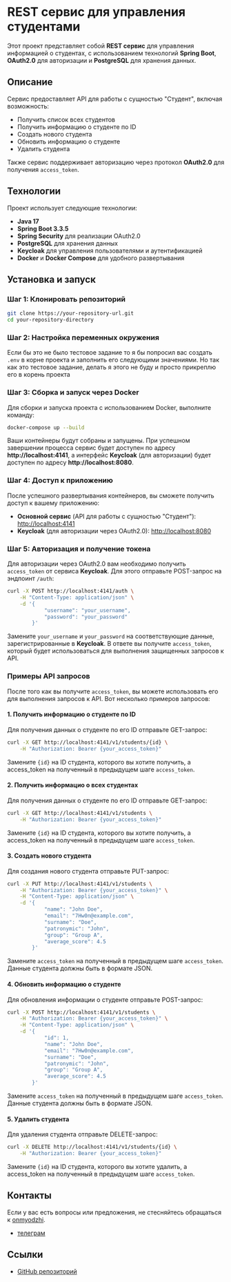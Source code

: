 # REST сервис для управления студентами

Этот проект представляет собой **REST сервис** для управления информацией о студентах, с использованием технологий **Spring Boot**, **OAuth2.0** для авторизации и **PostgreSQL** для хранения данных.

## Описание

Сервис предоставляет API для работы с сущностью "Студент", включая возможность:

- Получить список всех студентов
- Получить информацию о студенте по ID
- Создать нового студента
- Обновить информацию о студенте
- Удалить студента

Также сервис поддерживает авторизацию через протокол **OAuth2.0** для получения `access_token`.

## Технологии

Проект использует следующие технологии:

- **Java 17**
- **Spring Boot 3.3.5**
- **Spring Security** для реализации OAuth2.0
- **PostgreSQL** для хранения данных
- **Keycloak** для управления пользователями и аутентификацией
- **Docker** и **Docker Compose** для удобного развертывания

## Установка и запуск

### Шаг 1: Клонировать репозиторий

```bash
git clone https://your-repository-url.git
cd your-repository-directory
```
### Шаг 2: Настройка переменных окружения

Если бы это не было тестовое задание то я бы попросил вас создать `.env` в корне проекта и заполнить его следующими значениями. Но так как это тестовое задание, делать я этого не буду и просто прикреплю его в корень проекта

### Шаг 3: Сборка и запуск через Docker

Для сборки и запуска проекта с использованием Docker, выполните команду:

```bash
docker-compose up --build
```

Ваши контейнеры будут собраны и запущены. При успешном завершении процесса сервис будет доступен по адресу **http://localhost:4141**, а интерфейс **Keycloak** (для авторизации) будет доступен по адресу **http://localhost:8080**.

### Шаг 4: Доступ к приложению

После успешного развертывания контейнеров, вы сможете получить доступ к вашему приложению:

- **Основной сервис** (API для работы с сущностью "Студент"): [http://localhost:4141](http://localhost:4141)
- **Keycloak** (для авторизации через OAuth2.0): [http://localhost:8080](http://localhost:8080)

### Шаг 5: Авторизация и получение токена

Для авторизации через OAuth2.0 вам необходимо получить `access_token` от сервиса **Keycloak**. Для этого отправьте POST-запрос на эндпоинт `/auth`:

```bash
curl -X POST http://localhost:4141/auth \
    -H "Content-Type: application/json" \
    -d '{
            "username": "your_username",
            "password": "your_password"
        }'
```
Замените `your_username` и `your_password` на соответствующие данные, зарегистрированные в **Keycloak**. В ответе вы получите `access_token`, который будет использоваться для выполнения защищенных запросов к API.

### Примеры API запросов

После того как вы получите `access_token`, вы можете использовать его для выполнения запросов к API. Вот несколько примеров запросов:

#### 1. Получить информацию о студенте по ID

Для получения данных о студенте по его ID отправьте GET-запрос:

```bash
curl -X GET http://localhost:4141/v1/students/{id} \
    -H "Authorization: Bearer {your_access_token}"
```

Замените `{id}` на ID студента, которого вы хотите получить, а access_token на полученный в предыдущем шаге `access_token`.

#### 2. Получить информацио о всех студентах

Для получения данных о студенте по его ID отправьте GET-запрос:

```bash
curl -X GET http://localhost:4141/v1/students \
    -H "Authorization: Bearer {your_access_token}"
```

Замените `{id}` на ID студента, которого вы хотите получить, а access_token на полученный в предыдущем шаге `access_token`.

#### 3. Создать нового студента

Для создания нового студента отправьте PUT-запрос:

```bash
curl -X PUT http://localhost:4141/v1/students \
    -H "Authorization: Bearer {your_access_token}" \
    -H "Content-Type: application/json" \
    -d '{
            "name": "John Doe",
            "email": "7Hw0n@example.com",
            "surname": "Doe",
            "patronymic": "John",
            "group": "Group A",
            "average_score": 4.5
        }'
```

Замените `access_token` на полученный в предыдущем шаге `access_token`. Данные студента должны быть в формате JSON.

#### 4. Обновить информацию о студенте

Для обновления информации о студенте отправьте POST-запрос:

```bash
curl -X POST http://localhost:4141/v1/students \
    -H "Authorization: Bearer {your_access_token}" \
    -H "Content-Type: application/json" \
    -d '{
            "id": 1,
            "name": "John Doe",
            "email": "7Hw0n@example.com",
            "surname": "Doe",
            "patronymic": "John",
            "group": "Group A",
            "average_score": 4.5
        }'
```

Замените `access_token` на полученный в предыдущем шаге `access_token`. Данные студента должны быть в формате JSON.

#### 5. Удалить студента

Для удаления студента отправьте DELETE-запрос:

```bash
curl -X DELETE http://localhost:4141/v1/students/{id} \
    -H "Authorization: Bearer {your_access_token}"
```

Замените `{id}` на ID студента, которого вы хотите удалить, а access_token на полученный в предыдущем шаге `access_token`.

## Контакты

Если у вас есть вопросы или предложения, не стесняйтесь обращаться к [onmyodzhi](https://github.com/onmyodzhi).
- [телеграм](https://t.me/onmyodzhi)

## Ссылки

- [GitHub репозиторий](https://github.com/onmyodzhi/test-for-smart-data-systems)